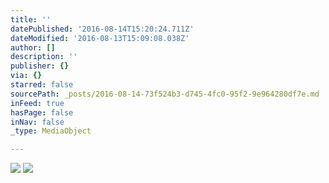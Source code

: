 ```yaml
---
title: ''
datePublished: '2016-08-14T15:20:24.711Z'
dateModified: '2016-08-13T15:09:08.038Z'
author: []
description: ''
publisher: {}
via: {}
starred: false
sourcePath: _posts/2016-08-14-73f524b3-d745-4fc0-95f2-9e964280df7e.md
inFeed: true
hasPage: false
inNav: false
_type: MediaObject

---
```

![](https://the-grid-user-content.s3-us-west-2.amazonaws.com/ab3c23d5-4c9c-4614-ac0a-7499f7f898e4.jpg)
![](https://the-grid-user-content.s3-us-west-2.amazonaws.com/bf180ec5-492f-48cc-a637-a72783f51eb8.jpg)